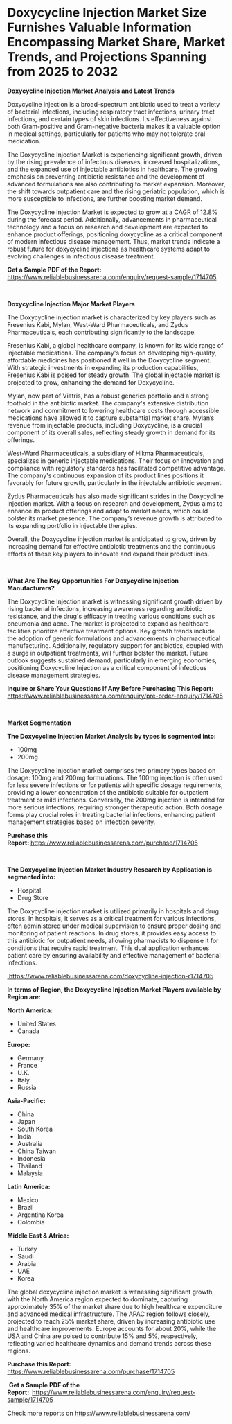 <p><h1>Doxycycline Injection Market Size Furnishes Valuable Information Encompassing Market Share, Market Trends, and Projections Spanning from 2025 to 2032</h1></p><p><strong>Doxycycline Injection Market Analysis and Latest Trends</strong></p>
<p><p>Doxycycline injection is a broad-spectrum antibiotic used to treat a variety of bacterial infections, including respiratory tract infections, urinary tract infections, and certain types of skin infections. Its effectiveness against both Gram-positive and Gram-negative bacteria makes it a valuable option in medical settings, particularly for patients who may not tolerate oral medication.</p><p>The Doxycycline Injection Market is experiencing significant growth, driven by the rising prevalence of infectious diseases, increased hospitalizations, and the expanded use of injectable antibiotics in healthcare. The growing emphasis on preventing antibiotic resistance and the development of advanced formulations are also contributing to market expansion. Moreover, the shift towards outpatient care and the rising geriatric population, which is more susceptible to infections, are further boosting market demand.</p><p>The Doxycycline Injection Market is expected to grow at a CAGR of 12.8% during the forecast period. Additionally, advancements in pharmaceutical technology and a focus on research and development are expected to enhance product offerings, positioning doxycycline as a critical component of modern infectious disease management. Thus, market trends indicate a robust future for doxycycline injections as healthcare systems adapt to evolving challenges in infectious disease treatment.</p></p>
<p><strong>Get a Sample PDF of the Report:&nbsp;</strong> <a href="https://www.reliablebusinessarena.com/enquiry/request-sample/1714705?utm_campaign=2566&utm_medium=2&utm_source=Github&utm_content=ia&utm_term=08032025&utm_id=doxycycline-injection">https://www.reliablebusinessarena.com/enquiry/request-sample/1714705</a></p>
<p>&nbsp;</p>
<p><strong>Doxycycline Injection Major Market Players</strong></p>
<p><p>The Doxycycline injection market is characterized by key players such as Fresenius Kabi, Mylan, West-Ward Pharmaceuticals, and Zydus Pharmaceuticals, each contributing significantly to the landscape.</p><p>Fresenius Kabi, a global healthcare company, is known for its wide range of injectable medications. The company's focus on developing high-quality, affordable medicines has positioned it well in the Doxycycline segment. With strategic investments in expanding its production capabilities, Fresenius Kabi is poised for steady growth. The global injectable market is projected to grow, enhancing the demand for Doxycycline.</p><p>Mylan, now part of Viatris, has a robust generics portfolio and a strong foothold in the antibiotic market. The company's extensive distribution network and commitment to lowering healthcare costs through accessible medications have allowed it to capture substantial market share. Mylan’s revenue from injectable products, including Doxycycline, is a crucial component of its overall sales, reflecting steady growth in demand for its offerings.</p><p>West-Ward Pharmaceuticals, a subsidiary of Hikma Pharmaceuticals, specializes in generic injectable medications. Their focus on innovation and compliance with regulatory standards has facilitated competitive advantage. The company's continuous expansion of its product lines positions it favorably for future growth, particularly in the injectable antibiotic segment.</p><p>Zydus Pharmaceuticals has also made significant strides in the Doxycycline injection market. With a focus on research and development, Zydus aims to enhance its product offerings and adapt to market needs, which could bolster its market presence. The company’s revenue growth is attributed to its expanding portfolio in injectable therapies.</p><p>Overall, the Doxycycline injection market is anticipated to grow, driven by increasing demand for effective antibiotic treatments and the continuous efforts of these key players to innovate and expand their product lines.</p></p>
<p>&nbsp;</p>
<p><strong>What Are The Key Opportunities For Doxycycline Injection Manufacturers?</strong></p>
<p><p>The Doxycycline Injection market is witnessing significant growth driven by rising bacterial infections, increasing awareness regarding antibiotic resistance, and the drug's efficacy in treating various conditions such as pneumonia and acne. The market is projected to expand as healthcare facilities prioritize effective treatment options. Key growth trends include the adoption of generic formulations and advancements in pharmaceutical manufacturing. Additionally, regulatory support for antibiotics, coupled with a surge in outpatient treatments, will further bolster the market. Future outlook suggests sustained demand, particularly in emerging economies, positioning Doxycycline Injection as a critical component of infectious disease management strategies.</p></p>
<p><strong>Inquire or Share Your Questions If Any Before Purchasing This Report:</strong> <a href="https://www.reliablebusinessarena.com/enquiry/pre-order-enquiry/1714705?utm_campaign=2566&utm_medium=2&utm_source=Github&utm_content=ia&utm_term=08032025&utm_id=doxycycline-injection">https://www.reliablebusinessarena.com/enquiry/pre-order-enquiry/1714705</a></p>
<p>&nbsp;</p>
<p><strong>Market Segmentation</strong></p>
<p><strong>The Doxycycline Injection Market Analysis by types is segmented into:</strong></p>
<p><ul><li>100mg</li><li>200mg</li></ul></p>
<p><p>The Doxycycline Injection market comprises two primary types based on dosage: 100mg and 200mg formulations. The 100mg injection is often used for less severe infections or for patients with specific dosage requirements, providing a lower concentration of the antibiotic suitable for outpatient treatment or mild infections. Conversely, the 200mg injection is intended for more serious infections, requiring stronger therapeutic action. Both dosage forms play crucial roles in treating bacterial infections, enhancing patient management strategies based on infection severity.</p></p>
<p><strong>Purchase this Report:&nbsp;</strong><a href="https://www.reliablebusinessarena.com/purchase/1714705?utm_campaign=2566&utm_medium=2&utm_source=Github&utm_content=ia&utm_term=08032025&utm_id=doxycycline-injection">https://www.reliablebusinessarena.com/purchase/1714705</a></p>
<p>&nbsp;</p>
<p><strong>The Doxycycline Injection Market Industry Research by Application is segmented into:</strong></p>
<p><ul><li>Hospital</li><li>Drug Store</li></ul></p>
<p><p>The Doxycycline injection market is utilized primarily in hospitals and drug stores. In hospitals, it serves as a critical treatment for various infections, often administered under medical supervision to ensure proper dosing and monitoring of patient reactions. In drug stores, it provides easy access to this antibiotic for outpatient needs, allowing pharmacists to dispense it for conditions that require rapid treatment. This dual application enhances patient care by ensuring availability and effective management of bacterial infections.</p></p>
<p><a href="https://www.reliablebusinessarena.com/doxycycline-injection-r1714705?utm_campaign=2566&utm_medium=2&utm_source=Github&utm_content=ia&utm_term=08032025&utm_id=doxycycline-injection">&nbsp;https://www.reliablebusinessarena.com/doxycycline-injection-r1714705</a></p>
<p><strong>In terms of Region, the Doxycycline Injection Market Players available by Region are:</strong></p>
<p>
    <p> <strong> North America: </strong>
        <ul>
            <li>United States</li>
            <li>Canada</li>
        </ul>
        </p> 
    <p> <strong> Europe: </strong>
        <ul>
            <li>Germany</li>
            <li>France</li>
            <li>U.K.</li>
            <li>Italy</li>
            <li>Russia</li>
        </ul>
        </p> 
    <p> <strong> Asia-Pacific: </strong>
        <ul>
            <li>China</li>
            <li>Japan</li>
            <li>South Korea</li>
            <li>India</li>
            <li>Australia</li>
            <li>China Taiwan</li>
            <li>Indonesia</li>
            <li>Thailand</li>
            <li>Malaysia</li>
        </ul>
        </p> 
    <p> <strong> Latin America: </strong>
        <ul>
            <li>Mexico</li>
            <li>Brazil</li>
            <li>Argentina Korea</li>
            <li>Colombia</li>
        </ul>
        </p> 
    <p> <strong> Middle East & Africa: </strong>
        <ul>
            <li>Turkey</li>
            <li>Saudi</li>
            <li>Arabia</li>
            <li>UAE</li>
            <li>Korea</li>
        </ul>
    </p>
    </p>
<p><p>The global doxycycline injection market is witnessing significant growth, with the North America region expected to dominate, capturing approximately 35% of the market share due to high healthcare expenditure and advanced medical infrastructure. The APAC region follows closely, projected to reach 25% market share, driven by increasing antibiotic use and healthcare improvements. Europe accounts for about 20%, while the USA and China are poised to contribute 15% and 5%, respectively, reflecting varied healthcare dynamics and demand trends across these regions.</p></p>
<p><strong>Purchase this Report: </strong><a href="https://www.reliablebusinessarena.com/purchase/1714705?utm_campaign=2566&utm_medium=2&utm_source=Github&utm_content=ia&utm_term=08032025&utm_id=doxycycline-injection">https://www.reliablebusinessarena.com/purchase/1714705</a></p>
<p>&nbsp;<strong>Get a Sample PDF of the Report:&nbsp;&nbsp;</strong><a href="https://www.reliablebusinessarena.com/enquiry/request-sample/1714705?utm_campaign=2566&utm_medium=2&utm_source=Github&utm_content=ia&utm_term=08032025&utm_id=doxycycline-injection">https://www.reliablebusinessarena.com/enquiry/request-sample/1714705</a></p>
<p><strong></strong></p>
<p>Check more reports on <a href="https://www.reliablebusinessarena.com/?utm_campaign=2566&utm_medium=2&utm_source=Github&utm_content=ia&utm_term=08032025&utm_id=doxycycline-injection">https://www.reliablebusinessarena.com/</a></p>